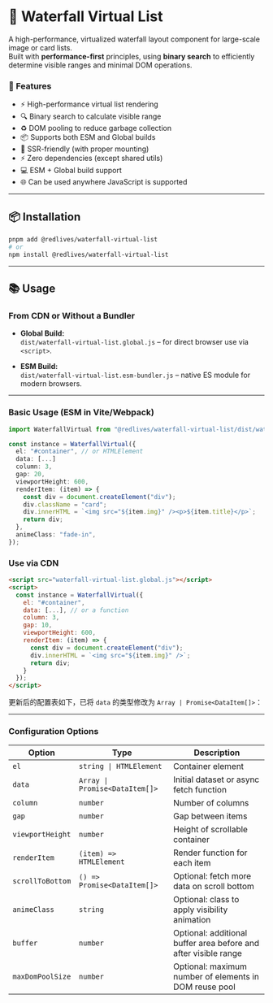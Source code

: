 # 🌊 Waterfall Virtual List

A high-performance, virtualized waterfall layout component for large-scale image or card lists.  
Built with **performance-first** principles, using **binary search** to efficiently determine visible ranges and minimal DOM operations.

### 🧠 Features

* ⚡ High-performance virtual list rendering
* 🔍 Binary search to calculate visible range
* ♻️ DOM pooling to reduce garbage collection
* 📦 Supports both ESM and Global builds
* 🤝 SSR-friendly (with proper mounting)
* ⚡ Zero dependencies (except shared utils)
* 💻 ESM + Global build support
* 🌐 Can be used anywhere JavaScript is supported

---

## 📦 Installation

```bash
pnpm add @redlives/waterfall-virtual-list
# or
npm install @redlives/waterfall-virtual-list
````

---

## 📚 Usage

### From CDN or Without a Bundler

- **Global Build:**  
  `dist/waterfall-virtual-list.global.js` – for direct browser use via `<script>`.

- **ESM Build:**  
  `dist/waterfall-virtual-list.esm-bundler.js` – native ES module for modern browsers.


---

### Basic Usage (ESM in Vite/Webpack)

```ts
import WaterfallVirtual from "@redlives/waterfall-virtual-list/dist/waterfall-virtual-list.esm-bundler.js";

const instance = WaterfallVirtual({
  el: "#container", // or HTMLElement
  data: [...]
  column: 3,
  gap: 20,
  viewportHeight: 600,
  renderItem: (item) => {
    const div = document.createElement("div");
    div.className = "card";
    div.innerHTML = `<img src="${item.img}" /><p>${item.title}</p>`;
    return div;
  },
  animeClass: "fade-in",
});
```

### Use via CDN

```html
<script src="waterfall-virtual-list.global.js"></script>
<script>
  const instance = WaterfallVirtual({
    el: "#container",
    data: [...], // or a function
    column: 3,
    gap: 10,
    viewportHeight: 600,
    renderItem: (item) => {
      const div = document.createElement("div");
      div.innerHTML = `<img src="${item.img}" />`;
      return div;
    }
  });
</script>
```

更新后的配置表如下，已将 `data` 的类型修改为 `Array | Promise<DataItem[]>`：

---

### Configuration Options

| Option           | Type                           | Description                                                     |
| ---------------- | ------------------------------ | --------------------------------------------------------------- |
| `el`             | `string \| HTMLElement`        | Container element                                               |
| `data`           | `Array \| Promise<DataItem[]>` | Initial dataset or async fetch function                         |
| `column`         | `number`                       | Number of columns                                               |
| `gap`            | `number`                       | Gap between items                                               |
| `viewportHeight` | `number`                       | Height of scrollable container                                  |
| `renderItem`     | `(item) => HTMLElement`        | Render function for each item                                   |
| `scrollToBottom` | `() => Promise<DataItem[]>`    | Optional: fetch more data on scroll bottom                      |
| `animeClass`     | `string`                       | Optional: class to apply visibility animation                   |
| `buffer`         | `number`                       | Optional: additional buffer area before and after visible range |
| `maxDomPoolSize` | `number`                       | Optional: maximum number of elements in DOM reuse pool          |





